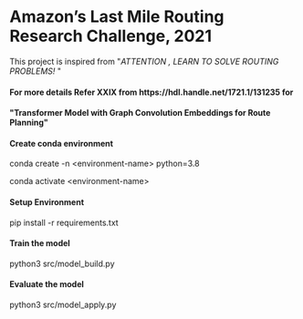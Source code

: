 <h1> Amazon’s Last Mile Routing Research Challenge, 2021 </h1

This project is inspired from "<cite>ATTENTION , LEARN TO SOLVE ROUTING PROBLEMS! </cite>"
  
<h4>For more details Refer XXIX from https://hdl.handle.net/1721.1/131235 for</h4> 
<h4>"Transformer Model with Graph Convolution Embeddings for Route Planning"</h4>

<h4>Create conda environment</h4>
conda create -n &lt;environment-name> python=3.8
  
conda activate &lt;environment-name>

<h4>Setup Environment</h4>
pip install -r requirements.txt
  
<h4> Train the model </h4>
python3 src/model_build.py
 
  
<h4> Evaluate the model </h4>
python3 src/model_apply.py 																																																																																																																																																																																																																																																																																																																																																																																																																																																																																																																																																																																																																																																								
